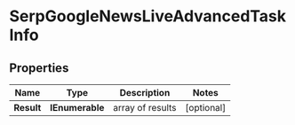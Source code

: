 # SerpGoogleNewsLiveAdvancedTaskInfo


## Properties

| Name | Type | Description | Notes |
|------------ | ------------- | ------------- | -------------|
**Result** | **IEnumerable<SerpGoogleNewsLiveAdvancedResultInfo>** | array of results |[optional]|